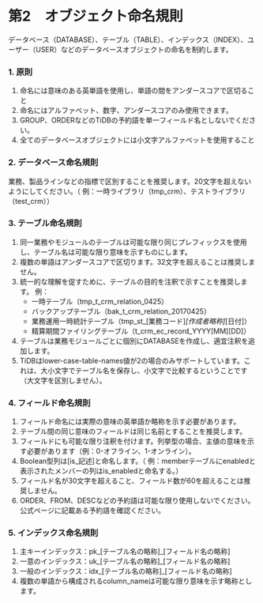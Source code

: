 # 第2　オブジェクト命名規則

データベース（DATABASE）、テーブル（TABLE）、インデックス（INDEX）、ユーザー（USER）などのデータベースオブジェクトの命名を制約します。

### 1. 原則
1. 命名には意味のある英単語を使用し、単語の間をアンダースコアで区切ること 
2. 命名にはアルファベット、数字、アンダースコアのみ使用できます。
3. GROUP、ORDERなどのTiDBの予約語を単一フィールド名としないでください。
4. 全てのデータベースオブジェクトには小文字アルファベットを使用すること

### 2. データベース命名規則
業務、製品ラインなどの指標で区別することを推奨します。20文字を超えないようにしてください。（ 例：一時ライブラリ（tmp_crm）、テストライブラリ（test_crm））

### 3. テーブル命名規則
1. 同一業務やモジュールのテーブルは可能な限り同じプレフィックスを使用し、テーブル名は可能な限り意味を示すものにします。
2. 複数の単語はアンダースコアで区切ります。32文字を超えることは推奨しません。
3. 統一的な理解を促すために、テーブルの目的を注釈で示すことを推奨します。 例：
    - 一時テーブル（tmp_t_crm_relation_0425）
    - バックアップテーブル（bak_t_crm_relation_20170425）
    - 業務運用一時統計テーブル（tmp_st_[業務コード]_[作成者略称]_[日付]）
    - 精算期間ファイリングテーブル（t_crm_ec_record_YYYY[MM][DD]）
4. テーブルは業務モジュールごとに個別にDATABASEを作成し、適宜注釈を追加します。
5. TiDBはlower-case-table-names値が2の場合のみサポートしています。これは、大小文字でテーブル名を保存し、小文字で比較するということです（大文字を区別しません）。

### 4. フィールド命名規則
1. フィールド命名には実際の意味の英単語か略称を示す必要があります。
2. テーブル間の同じ意味のフィールドは同じ名前とすることを推奨します。
3. フィールドにも可能な限り注釈を付けます。列挙型の場合、主値の意味を示す必要があります（例：0-オフライン、1-オンライン）。
4. Boolean型列は[is_記述]と命名します。（ 例：memberテーブルにenabledと表示されたメンバーの列はis_enabledと命名する。）
5. フィールド名が30文字を超えること、フィールド数が60を超えることは推奨しません。
6. ORDER、FROM、DESCなどの予約語は可能な限り使用しないでください。公式ページに記載ある予約語を確認ください。

### 5. インデックス命名規則
1. 主キーインデックス：pk_[テーブル名の略称]_[フィールド名の略称]
2. 一意のインデックス：uk_[テーブル名の略称]_[フィールド名の略称]
3. 一般のインデックス：idx_[テーブル名の略称]_[フィールド名の略称]
4. 複数の単語から構成されるcolumn_nameは可能な限り意味を示す略称とします。
